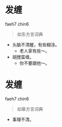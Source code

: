 # 发缠
faeh7 chin6
> 如东方言词典
- 头脑不清醒，有些糊涂。
  - 老人家有些～。
- 胡搅蛮缠。
  - 你不要跟他～。

# 发缠
faeh7 chin6
> 如皋方言词典
- 事理不清。
